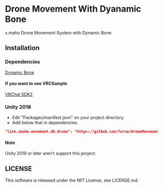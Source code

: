 # Drone Movement With Dyanamic Bone
x.maho Drone Movement System with Dynamic Bone

## Installation
### Dependencies
[Dynamic Bone](https://assetstore.unity.com/packages/tools/animation/dynamic-bone-16743)

#### If you want to see VRCSample
[VRChat SDK2](https://vrchat.com/home/download)

### Unity 2018
- Edit "Packages/manifest.json" on your project directory
- Add below that in dependencies.

```json
"link.xmaho.movement.db.drone": "https://github.com/forno/DroneMovementWithDB.git"
```

#### Note
Unity 2019 or later aren't support this project.

## LICENSE
This software is released under the MIT License, see LICENSE.md.
